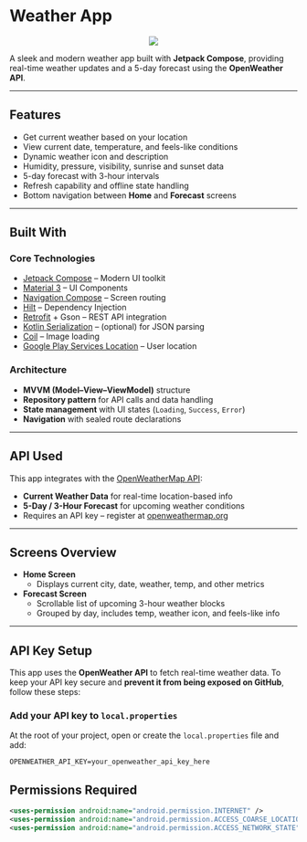 # Weather App


<p align="center">
  <img src="https://github.com/user-attachments/assets/3fe91535-c7dc-4811-89bf-429b83f4c4ef" />
</p>

A sleek and modern weather app built with **Jetpack Compose**, providing real-time weather updates and a 5-day forecast using the **OpenWeather API**.

---

## Features

- Get current weather based on your location
- View current date, temperature, and feels-like conditions
- Dynamic weather icon and description
- Humidity, pressure, visibility, sunrise and sunset data
- 5-day forecast with 3-hour intervals
- Refresh capability and offline state handling
- Bottom navigation between **Home** and **Forecast** screens

---

## Built With

### Core Technologies
- [Jetpack Compose](https://developer.android.com/jetpack/compose) – Modern UI toolkit
- [Material 3](https://m3.material.io/) – UI Components
- [Navigation Compose](https://developer.android.com/jetpack/compose/navigation) – Screen routing
- [Hilt](https://developer.android.com/training/dependency-injection/hilt-android) – Dependency Injection
- [Retrofit](https://square.github.io/retrofit/) + Gson – REST API integration
- [Kotlin Serialization](https://github.com/Kotlin/kotlinx.serialization) – (optional) for JSON parsing
- [Coil](https://coil-kt.github.io/coil/compose/) – Image loading
- [Google Play Services Location](https://developers.google.com/android/reference/com/google/android/gms/location/package-summary) – User location

### Architecture

- **MVVM (Model–View–ViewModel)** structure
- **Repository pattern** for API calls and data handling
- **State management** with UI states (`Loading`, `Success`, `Error`)
- **Navigation** with sealed route declarations

---

## API Used

This app integrates with the [OpenWeatherMap API](https://openweathermap.org/api):

- **Current Weather Data** for real-time location-based info
- **5-Day / 3-Hour Forecast** for upcoming weather conditions
- Requires an API key – register at [openweathermap.org](https://openweathermap.org/appid)

---

## Screens Overview

- **Home Screen**
  - Displays current city, date, weather, temp, and other metrics
- **Forecast Screen**
  - Scrollable list of upcoming 3-hour weather blocks
  - Grouped by day, includes temp, weather icon, and feels-like info

---

##  API Key Setup

This app uses the **OpenWeather API** to fetch real-time weather data. To keep your API key secure and **prevent it from being exposed on GitHub**, follow these steps:

### Add your API key to `local.properties`

At the root of your project, open or create the `local.properties` file and add:

```properties
OPENWEATHER_API_KEY=your_openweather_api_key_here
```

## Permissions Required

```xml
<uses-permission android:name="android.permission.INTERNET" />
<uses-permission android:name="android.permission.ACCESS_COARSE_LOCATION" />
<uses-permission android:name="android.permission.ACCESS_NETWORK_STATE" />